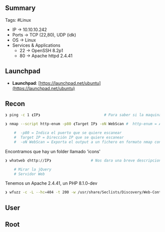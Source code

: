 ## Summary

Tags: #Linux 

- IP -> 10.10.10.242
- Ports -> TCP (22,80), UDP (idk)
- OS ->  Linux
- Services & Applications
    - 22 -> OpenSSH 8.2p1
    - 80 ->  Apache httpd 2.4.41

## Launchpad

-   **Launchpad**: [https://launchpad.net/ubuntu](https://launchpad.net/ubuntu)

## Recon

```bash
❯ ping -c 1 ❮IP❯                             # Para saber si la maquina esta activa o no (ttl=64 Linux, ttl=128 Windows)
```

```bash
❯ nmap --script http-enum -p80 ❮Target IP❯ -oN WebScan #  http-enum = Aplica Fuzing a HTTP, utiliza un diccionario de 1000 rutas y ver si hay algunas rutas existen

	#  -p80 = Indica el puerto que se quiere escanear
	#  Target IP = Dirección IP que se quiere escanear
	#  -oN WebScan = Exporta el output a un fichero en formato nmap con nombre “WebScan”
```
Encontramos que hay un folder llamado 'icons' 

```bash
❯ whatweb ❮http://IP❯                  # Nos dara una breve descripcion del gestor de contenidos del puerto 80

	# Mirar la jQuery
	# Servidor Web
```
Tenemos un Apache 2.4.41, un PHP 8.1.0-dev

```bash
❯ wfuzz -c -L --hc=404 -t 200 -w /usr/share/Seclists/Discovery/Web-Content/directory-list-2.3-medium.txt http://10.10.10.242/FUZZ
```


## User


## Root